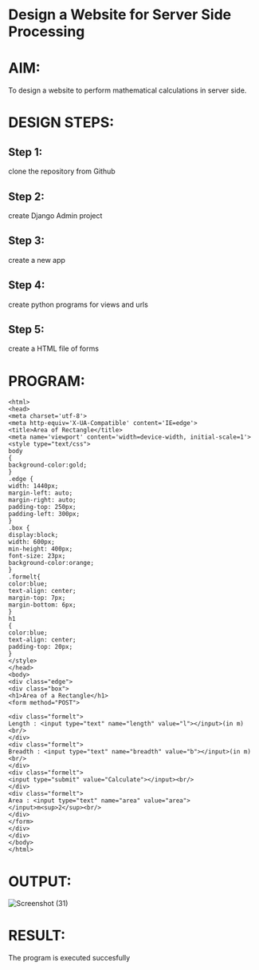# Design a Website for Server Side Processing

# AIM:

To design a website to perform mathematical calculations in server side.

# DESIGN STEPS:

## Step 1:
clone the repository from Github

## Step 2:
create Django Admin project

## Step 3:
create a new app

## Step 4:
create python programs for views and urls

## Step 5:
create a HTML file of forms

# PROGRAM:
```
<html>
<head>
<meta charset='utf-8'>
<meta http-equiv='X-UA-Compatible' content='IE=edge'>
<title>Area of Rectangle</title>
<meta name='viewport' content='width=device-width, initial-scale=1'>
<style type="text/css">
body 
{
background-color:gold;
}
.edge {
width: 1440px;
margin-left: auto;
margin-right: auto;
padding-top: 250px;
padding-left: 300px;
}
.box {
display:block;
width: 600px;
min-height: 400px;
font-size: 23px;
background-color:orange;
}
.formelt{
color:blue;
text-align: center;
margin-top: 7px;
margin-bottom: 6px;
}
h1
{
color:blue;
text-align: center;
padding-top: 20px;
}
</style>
</head>
<body>
<div class="edge">
<div class="box">
<h1>Area of a Rectangle</h1>
<form method="POST">

<div class="formelt">
Length : <input type="text" name="length" value="l"></input>(in m)<br/>
</div>
<div class="formelt">
Breadth : <input type="text" name="breadth" value="b"></input>(in m)<br/>
</div>
<div class="formelt">
<input type="submit" value="Calculate"></input><br/>
</div>
<div class="formelt">
Area : <input type="text" name="area" value="area"></input>m<sup>2</sup><br/>
</div>
</form>
</div>
</div>
</body>
</html>
```
# OUTPUT:

![Screenshot (31)](https://user-images.githubusercontent.com/118707852/215269587-f14a426d-96e8-416a-bf14-c3c90df8d4ac.png)

# RESULT:

The program is executed succesfully
